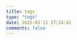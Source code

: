 ```yaml
---
title: tags
type: "tags"
date: 2022-03-11 17:24:41
comments: false
---
```

<!-- TODO: 添加字体定义 -->
<!-- tab -->
<!-- endtab -->
